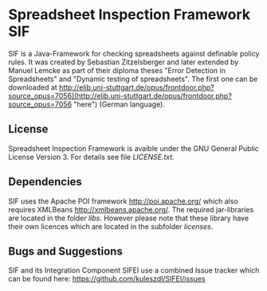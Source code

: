 Spreadsheet Inspection Framework SIF
=================
SIF is a Java-Framework for checking spreadsheets against definable policy rules.
It was created by Sebastian Zitzelsberger and later extended by Manuel Lemcke as part of their diploma theses "Error Detection in Spreadsheets" and "Dynamic testing of spreadsheets". The first one can be downloaded at http://elib.uni-stuttgart.de/opus/frontdoor.php?source_opus=7056](http://elib.uni-stuttgart.de/opus/frontdoor.php?source_opus=7056 "here") (German language).



License
---------------------------
Spreadsheet Inspection Framework is avaible under the GNU General Public License Version 3.
For details see file *LICENSE.txt.*

Dependencies
---------------------------
SIF uses the Apache POI framework http://poi.apache.org/  which also requires XMLBeans http://xmlbeans.apache.org/.
The required jar-libraries are located in the folder *libs*. However please note that these library have their own licences which are located in the subfolder *licenses*.


Bugs and Suggestions
---------------------------
SIF and its Integration Component SIFEI use a combined Issue tracker which can be found here: https://github.com/kuleszdl/SIFEI/issues
